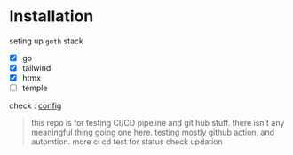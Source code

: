 

# Installation

seting up `goth` stack

- [x] go
- [x] tailwind
- [x] htmx
- [ ] temple

check : [config](./config.json)

> this repo is for testing CI/CD pipeline and git hub stuff. there isn't any meaningful thing going one here.
> testing mostly github action, and automtion. more ci cd test for status check updation
